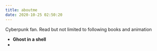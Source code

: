 ```yaml
---
title: aboutme
date: 2020-10-25 02:50:20
---
```


Cyberpunk fan. Read but not limited to following books and animation
- **Ghost in a shell** 
-
